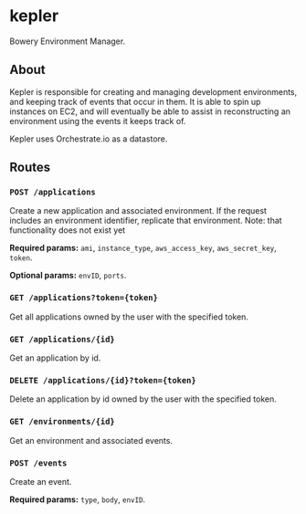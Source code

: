 # kepler

Bowery Environment Manager.

## About

Kepler is responsible for creating and managing development environments, and keeping track of events that occur in them.
It is able to spin up instances on EC2, and will eventually be able to assist in reconstructing an environment
using the events it keeps track of.

Kepler uses Orchestrate.io as a datastore.

## Routes

### `POST /applications`

Create a new application and associated environment. If the request includes an environment identifier, replicate that environment. Note: that functionality does not exist yet

**Required params:** `ami`, `instance_type`, `aws_access_key`, `aws_secret_key`, `token`.

**Optional params:** `envID`, `ports`.

### `GET /applications?token={token}`

Get all applications owned by the user with the specified token.

### `GET /applications/{id}`

Get an application by id.

### `DELETE /applications/{id}?token={token}`

Delete an application by id owned by the user with the specified token.

### `GET /environments/{id}`

Get an environment and associated events.

### `POST /events`

Create an event.

**Required params:** `type`, `body`, `envID`.
